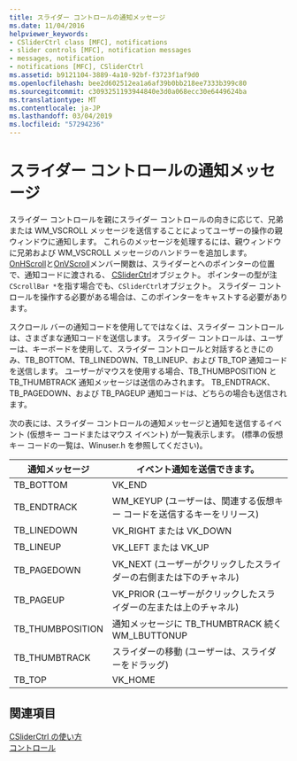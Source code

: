 ```yaml
---
title: スライダー コントロールの通知メッセージ
ms.date: 11/04/2016
helpviewer_keywords:
- CSliderCtrl class [MFC], notifications
- slider controls [MFC], notification messages
- messages, notification
- notifications [MFC], CSliderCtrl
ms.assetid: b9121104-3889-4a10-92bf-f3723f1af9d0
ms.openlocfilehash: bee2d602512ea1a6af39b0bb218ee7333b399c80
ms.sourcegitcommit: c3093251193944840e3d0a068ecc30e6449624ba
ms.translationtype: MT
ms.contentlocale: ja-JP
ms.lasthandoff: 03/04/2019
ms.locfileid: "57294236"
---
```

# <a name="slider-notification-messages"></a>スライダー コントロールの通知メッセージ

スライダー コントロールを親にスライダー コントロールの向きに応じて、兄弟または WM_VSCROLL メッセージを送信することによってユーザーの操作の親ウィンドウに通知します。 これらのメッセージを処理するには、親ウィンドウに兄弟および WM_VSCROLL メッセージのハンドラーを追加します。 [OnHScroll](../mfc/reference/cwnd-class.md#onhscroll)と[OnVScroll](../mfc/reference/cwnd-class.md#onvscroll)メンバー関数は、スライダーとへのポインターの位置で、通知コードに渡される、 [CSliderCtrl](../mfc/reference/csliderctrl-class.md)オブジェクト。 ポインターの型が注`CScrollBar *`を指す場合でも、`CSliderCtrl`オブジェクト。 スライダー コントロールを操作する必要がある場合は、このポインターをキャストする必要があります。

スクロール バーの通知コードを使用してではなくは、スライダー コントロールは、さまざまな通知コードを送信します。 スライダー コントロールは、ユーザーは、キーボードを使用して、スライダー コントロールと対話するときにのみ、TB_BOTTOM、TB_LINEDOWN、TB_LINEUP、および TB_TOP 通知コードを送信します。 ユーザーがマウスを使用する場合、TB_THUMBPOSITION と TB_THUMBTRACK 通知メッセージは送信のみされます。 TB_ENDTRACK、TB_PAGEDOWN、および TB_PAGEUP 通知コードは、どちらの場合も送信されます。

次の表には、スライダー コントロールの通知メッセージと通知を送信するイベント (仮想キー コードまたはマウス イベント) が一覧表示します。 (標準の仮想キー コードの一覧は、Winuser.h を参照してください)。

|通知メッセージ|イベント通知を送信できます。|
|--------------------------|-------------------------------------------|
|TB_BOTTOM|VK_END|
|TB_ENDTRACK|WM_KEYUP (ユーザーは、関連する仮想キー コードを送信するキーをリリース)|
|TB_LINEDOWN|VK_RIGHT または VK_DOWN|
|TB_LINEUP|VK_LEFT または VK_UP|
|TB_PAGEDOWN|VK_NEXT (ユーザーがクリックしたスライダーの右側または下のチャネル)|
|TB_PAGEUP|VK_PRIOR (ユーザーがクリックしたスライダーの左または上のチャネル)|
|TB_THUMBPOSITION|通知メッセージに TB_THUMBTRACK 続く WM_LBUTTONUP|
|TB_THUMBTRACK|スライダーの移動 (ユーザーは、スライダーをドラッグ)|
|TB_TOP|VK_HOME|

## <a name="see-also"></a>関連項目

[CSliderCtrl の使い方](../mfc/using-csliderctrl.md)<br/>
[コントロール](../mfc/controls-mfc.md)
